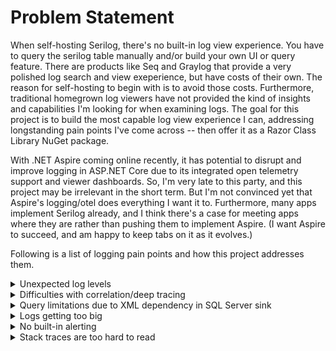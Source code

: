 # Problem Statement

When self-hosting Serilog, there's no built-in log view experience. You have to query the serilog table manually and/or build your own UI or query feature. There are products like Seq and Graylog that provide a very polished log search and view exeperience, but have costs of their own. The reason for self-hosting to begin with is to avoid those costs. Furthermore, traditional homegrown log viewers have not provided the kind of insights and capabilities I'm looking for when examining logs. The goal for this project is to build the most capable log view experience I can, addressing longstanding pain points I've come across -- then offer it as a Razor Class Library NuGet package. 

With .NET Aspire coming online recently, it has potential to disrupt and improve logging in ASP.NET Core due to its integrated open telemetry support and viewer dashboards. So, I'm very late to this party, and this project may be irrelevant in the short term. But I'm not convinced yet that Aspire's logging/otel does everything I want it to. Furthermore, many apps implement Serilog already, and I think there's a case for meeting apps where they are rather than pushing them to implement Aspire. (I want Aspire to succeed, and am happy to keep tabs on it as it evolves.)

Following is a list of logging pain points and how this project addresses them.

<details>
  <summary>Unexpected log levels</summary>
  
  Over the years, I've had a hard time getting log levels and namespaces right -- that is, getting the desired level of logging at the right places in my code. Also, I didn't know there was a way to change levels at runtime without restarting my apps.

  This project does these things:
  - Offers the [LogLevels](https://github.com/adamfoneil/SerilogViewer/blob/master/SerilogViewer.Abstractions/LogLevels.cs) abstract class.
  - Implement this in your project to define your default logging levels by namespace prefix. Sample implementation is [ApplicationLogLevels](https://github.com/adamfoneil/SerilogViewer/blob/master/SampleApp/ApplicationLogLevels.cs).
  - Configure levels at runtime via the [LevelToggle](https://github.com/adamfoneil/SerilogViewer/blob/master/SerilogViewer.RCL/LevelToggle.razor) component
  
  ![image](https://github.com/user-attachments/assets/aa45b46f-0fe3-4814-ab36-f097ca1f9c5a)

  You can see which levels are in effect on which namespaces via the [SourceContextFilter](https://github.com/adamfoneil/SerilogViewer/blob/e83c1c5927c03bc47f8a0eecc70d097eaf513f23/SerilogViewer.RCL/SourceContextFilter.razor#L26).
  
  ![image](https://github.com/user-attachments/assets/953c275c-a31f-440a-9e34-0597fad0c79d)

</details>

<details>
  <summary>Difficulties with correlation/deep tracing</summary>
</details>

<details>
  <summary>Query limitations due to XML dependency in SQL Server sink</summary>
</details>

<details>
  <summary>Logs getting too big</summary>
</details>

<details>
  <summary>No built-in alerting</summary>
</details>

<details>
  <summary>Stack traces are too hard to read</summary>
</details>
